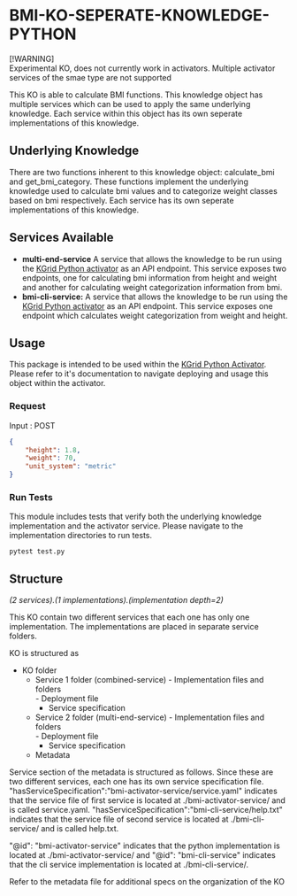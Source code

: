 # BMI-KO-SEPERATE-KNOWLEDGE-PYTHON
[!WARNING]  
Experimental KO, does not currently work in activators. Multiple activator services of the smae type are not supported

This KO is able to calculate BMI functions. This knowledge object has multiple services which can be used to apply the same underlying knowledge. Each service within this object has its own seperate implementations of this knowledge.

## Underlying Knowledge
There are two functions inherent to this knowledge object: calculate_bmi and get_bmi_category. These functions implement the underlying knowledge used to calculate bmi values and to categorize weight classes based on bmi respectively. Each service has its own seperate implementations of this knowledge.

## Services Available
- **multi-end-service** A service that allows the knowledge to be run using the [KGrid Python activator](https://github.com/kgrid/python-activator) as an API endpoint. This service exposes two endpoints, one for calculating bmi information from height and weight and another for calculating weight categorization information from bmi.
- **bmi-cli-service:**  A service that allows the knowledge to be run using the [KGrid Python activator](https://github.com/kgrid/python-activator) as an API endpoint. This service exposes one endpoint which calculates weight categorization from weight and height.

## Usage
This package is intended to be used within the [KGrid Python Activator](https://github.com/kgrid/python-activator). Please refer to it's documentation to navigate deploying and usage this object within the activator.

### Request
Input : POST
```json
{
    "height": 1.8,
    "weight": 70,
    "unit_system": "metric"
}
```

### Run Tests
This module includes tests that verify both the underlying knowledge implementation and the activator service. Please navigate to the implementation directories to run tests.
```
pytest test.py
```

## Structure
*(2 services).(1 implementations).(implementation depth=2)*

This KO contain two different services that each one has only one implementation. The implementations are placed in separate service folders. 

KO is structured as

- KO folder
  - Service 1 folder (combined-service)
        - Implementation files and folders            
        - Deployment file     
      - Service specification
  - Service 2 folder (multi-end-service)
        - Implementation files and folders            
        - Deployment file
      - Service specification
  - Metadata

Service section of the metadata is structured as follows. Since these are two different services, each one has its own service specification file. "hasServiceSpecification":"bmi-activator-service/service.yaml" indicates that the service file of first service is located at ./bmi-activator-service/ and is called service.yaml. "hasServiceSpecification":"bmi-cli-service/help.txt" indicates that the service file of second service is located at ./bmi-cli-service/ and is called help.txt.

"@id": "bmi-activator-service" indicates that the python implementation is located at ./bmi-activator-service/ and "@id": "bmi-cli-service" indicates that the cli service implementation is located at ./bmi-cli-service/.

Refer to the metadata file for additional specs on the organization of the KO 